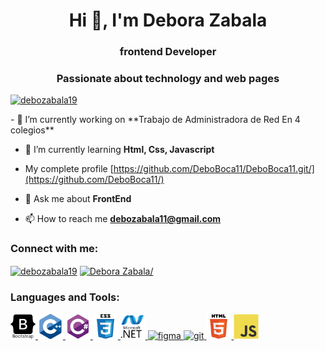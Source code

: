 <h1 align="center">Hi 👋, I'm Debora Zabala</h1>
<h3 align="center">frontend Developer</h3>
<h3 align="center">Passionate about technology and web pages</h3>

<p align="left"> <a href="https://twitter.com/debozabala19" target="blank"><img src="https://img.shields.io/twitter/follow/debozabala19?logo=twitter&style=for-the-badge" alt="debozabala19" /></a> </p>
- 🔭 I’m currently working on **Trabajo de Administradora de Red En 4 colegios**

- 🌱 I’m currently learning **Html, Css, Javascript**
- My complete profile [https://github.com/DeboBoca11/DeboBoca11.git/](https://github.com/DeboBoca11/)
- 💬 Ask me about **FrontEnd**

- 📫 How to reach me **debozabala11@gmail.com**

<h3 align="left">Connect with me:</h3>
<p align="left">

<a href="https://twitter.com/debozabala19" target="blank"><img align="center" src="https://cdn.jsdelivr.net/npm/simple-icons@3.0.1/icons/twitter.svg" alt="debozabala19" height="30" width="40" /></a>
<a href="https://www.linkedin.com/in/debora-zabala-b110b723b/" target="blank"><img align="center" src="https://cdn.jsdelivr.net/npm/simple-icons@3.0.1/icons/linkedin.svg" alt="Debora Zabala/" height="30" width="40" /></a>

<h3 align="left">Languages and Tools:</h3>
<p align="left"> <a href="https://getbootstrap.com" target="_blank" rel="noreferrer"> <img src="https://raw.githubusercontent.com/devicons/devicon/master/icons/bootstrap/bootstrap-plain-wordmark.svg" alt="bootstrap" width="40" height="40"/> </a> <a href="https://www.w3schools.com/cpp/" target="_blank" rel="noreferrer"> <img src="https://raw.githubusercontent.com/devicons/devicon/master/icons/cplusplus/cplusplus-original.svg" alt="cplusplus" width="40" height="40"/> </a> <a href="https://www.w3schools.com/cs/" target="_blank" rel="noreferrer"> <img src="https://raw.githubusercontent.com/devicons/devicon/master/icons/csharp/csharp-original.svg" alt="csharp" width="40" height="40"/> </a> <a href="https://www.w3schools.com/css/" target="_blank" rel="noreferrer"> <img src="https://raw.githubusercontent.com/devicons/devicon/master/icons/css3/css3-original-wordmark.svg" alt="css3" width="40" height="40"/> </a> <a href="https://dotnet.microsoft.com/" target="_blank" rel="noreferrer"> <img src="https://raw.githubusercontent.com/devicons/devicon/master/icons/dot-net/dot-net-original-wordmark.svg" alt="dotnet" width="40" height="40"/> </a> <a href="https://www.figma.com/" target="_blank" rel="noreferrer"> <img src="https://www.vectorlogo.zone/logos/figma/figma-icon.svg" alt="figma" width="40" height="40"/> </a> <a href="https://git-scm.com/" target="_blank" rel="noreferrer"> <img src="https://www.vectorlogo.zone/logos/git-scm/git-scm-icon.svg" alt="git" width="40" height="40"/> </a> <a href="https://www.w3.org/html/" target="_blank" rel="noreferrer"> <img src="https://raw.githubusercontent.com/devicons/devicon/master/icons/html5/html5-original-wordmark.svg" alt="html5" width="40" height="40"/> </a> <a href="https://developer.mozilla.org/en-US/docs/Web/JavaScript" target="_blank" rel="noreferrer"> <img src="https://raw.githubusercontent.com/devicons/devicon/master/icons/javascript/javascript-original.svg" alt="javascript" width="40" height="40"/> </a> </p>





